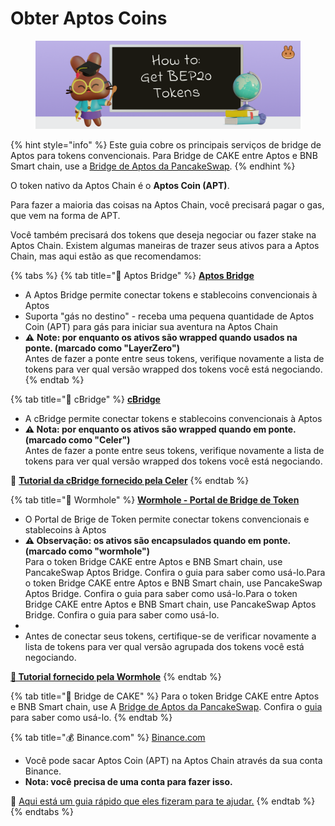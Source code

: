# Obter Aptos Coins

<figure><img src="../../.gitbook/assets/how-to-get-bep20-tokens-header (1).png" alt=""><figcaption></figcaption></figure>

{% hint style="info" %}
Este guia cobre os principais serviços de bridge de Aptos para tokens convencionais. Para Bridge de CAKE entre Aptos e BNB Smart chain, use a [Bridge de Aptos da PancakeSwap](https://bridge.pancakeswap.finance/aptos).
{% endhint %}

O token nativo da Aptos Chain é o **Aptos Coin (APT)**.&#x20;

Para fazer a maioria das coisas na Aptos Chain, você precisará pagar o gas, que vem na forma de APT.&#x20;

Você também precisará dos tokens que deseja negociar ou fazer stake na Aptos Chain. Existem algumas maneiras de trazer seus ativos para a Aptos Chain, mas aqui estão as que recomendamos:

{% tabs %}
{% tab title="🌉 Aptos Bridge" %}
[**Aptos Bridge**](https://theaptosbridge.com/bridge)

* A Aptos Bridge permite conectar tokens e stablecoins convencionais à Aptos&#x20;
* Suporta "gás no destino" - receba uma pequena quantidade de Aptos Coin (APT) para gás para iniciar sua aventura na Aptos Chain
* &#x20;**⚠️** **Note: por enquanto os ativos são wrapped quando usados na ponte. (marcado como "LayerZero")** \
  Antes de fazer a ponte entre seus tokens, verifique novamente a lista de tokens para ver qual versão wrapped dos tokens você está negociando.
{% endtab %}

{% tab title="🌉 cBridge" %}
[**cBridge**](https://cbridge.celer.network/1/12360001/)

* A cBridge permite conectar tokens e stablecoins convencionais à Aptos&#x20;
* **⚠️ Nota: por enquanto os ativos são wrapped quando em ponte. (marcado como "Celer")** \
  Antes de fazer a ponte entre seus tokens, verifique novamente a lista de tokens para ver qual versão wrapped dos tokens você está negociando.

**📖** [**Tutorial da cBridge fornecido pela Celer**](https://cbridge-docs.celer.network/tutorial/cross-chain-transfer)
{% endtab %}

{% tab title="🌉 Wormhole" %}
[**Wormhole - Portal de Bridge de Token** ](https://www.portalbridge.com/#/transfer)

* O Portal de Brige de Token permite conectar tokens convencionais e stablecoins à Aptos&#x20;
* **⚠️ Observação: os ativos são encapsulados quando em ponte. (marcado como "wormhole")** \
  Para o token Bridge CAKE entre Aptos e BNB Smart chain, use PancakeSwap Aptos Bridge. Confira o guia para saber como usá-lo.Para o token Bridge CAKE entre Aptos e BNB Smart chain, use PancakeSwap Aptos Bridge. Confira o guia para saber como usá-lo.Para o token Bridge CAKE entre Aptos e BNB Smart chain, use PancakeSwap Aptos Bridge. Confira o guia para saber como usá-lo.
*
* Antes de conectar seus tokens, certifique-se de verificar novamente a lista de tokens para ver qual versão agrupada dos tokens você está negociando.

[**📖 Tutorial fornecido pela Wormhole**](https://docs.wormhole.com/wormhole/video-tutorial-how-to-use-portal)
{% endtab %}

{% tab title="🥞 Bridge de CAKE" %}
Para o token Bridge CAKE entre Aptos e BNB Smart chain, use A [Bridge de Aptos da PancakeSwap](https://bridge.pancakeswap.finance/aptos). Confira o [guia](tutorial-para-fazer-bridge-de-cake.md) para saber como usá-lo.
{% endtab %}

{% tab title="💰 Binance.com" %}
[Binance.com](https://www.binance.com)

* Você pode sacar Aptos Coin (APT) na Aptos Chain através da sua conta Binance.&#x20;
* **Nota: você precisa de uma conta para fazer isso.**

📖 [Aqui está um guia rápido que eles fizeram para te ajudar.](https://www.binance.com/pt-BR/support/faq/85a1c394ac1d489fb0bfac0ef2fceafd)
{% endtab %}
{% endtabs %}
